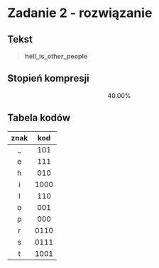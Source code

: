 # Zadanie 2 - rozwiązanie

## Tekst

> **hell_is_other_people**

## Stopień kompresji

$$40.00\%$$

## Tabela kodów

|  znak  |     kod    |
| :-: | :------: |
| _ | 101 |
| e | 111 |
| h | 010 |
| i | 1000 |
| l | 110 |
| o | 001 |
| p | 000 |
| r | 0110 |
| s | 0111 |
| t | 1001 |
